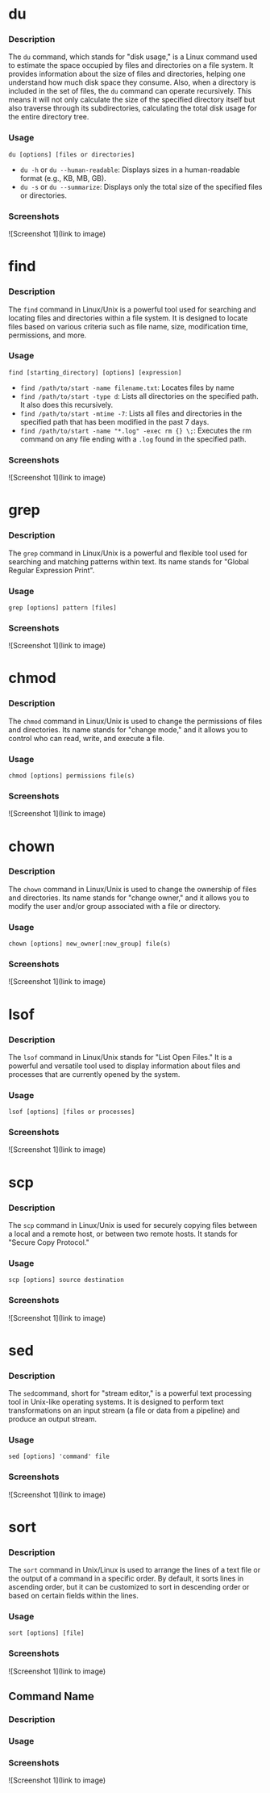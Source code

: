 # du

### Description

The `du` command, which stands for "disk usage," is a Linux command used to estimate the space occupied by files and directories on a file system.
It provides information about the size of files and directories, helping one understand how much disk space they consume.
Also, when a directory is included in the set of files, the `du` command can operate recursively.
This means it will not only calculate the size of the specified directory itself but also traverse through its subdirectories,
calculating the total disk usage for the entire directory tree.

### Usage

`du [options] [files or directories]`

- `du -h` or `du --human-readable`: Displays sizes in a human-readable format (e.g., KB, MB, GB).
- `du -s` or `du --summarize`: Displays only the total size of the specified files or directories.

### Screenshots

![Screenshot 1](link to image)


# find

### Description

The `find` command in Linux/Unix is a powerful tool used for searching and locating files and directories within a file system.
It is designed to locate files based on various criteria such as file name, size, modification time, permissions, and more.

### Usage

`find [starting_directory] [options] [expression]`

- `find /path/to/start -name filename.txt`: Locates files by name
- `find /path/to/start -type d`: Lists all directories on the specified path. It also does this recursively.
- `find /path/to/start -mtime -7`: Lists all files and directories in the specified path that has been modified in the past 7 days.
- `find /path/to/start -name "*.log" -exec rm {} \;`: Executes the rm command on any file ending with a `.log` found in the specified path.

### Screenshots

![Screenshot 1](link to image)


# grep

### Description

The `grep` command in Linux/Unix is a powerful and flexible tool used for searching and matching patterns within text. Its name stands for "Global Regular Expression Print".

### Usage

`grep [options] pattern [files]`



### Screenshots
![Screenshot 1](link to image)


# chmod

### Description

The `chmod` command in Linux/Unix is used to change the permissions of files and directories. Its name stands for "change mode," and it allows you to control who can read, write, and execute a file.

### Usage

`chmod [options] permissions file(s)`

### Screenshots
![Screenshot 1](link to image)


# chown

### Description

The `chown` command in Linux/Unix is used to change the ownership of files and directories. Its name stands for "change owner," and it allows you to modify the user and/or group associated with a file or directory.

### Usage

`chown [options] new_owner[:new_group] file(s)`

### Screenshots
![Screenshot 1](link to image)


# lsof

### Description

The `lsof` command in Linux/Unix stands for "List Open Files." It is a powerful and versatile tool used to display information about files and processes that are currently opened by the system.

### Usage

`lsof [options] [files or processes]`

### Screenshots
![Screenshot 1](link to image)


# scp

### Description

The `scp` command in Linux/Unix is used for securely copying files between a local and a remote host, or between two remote hosts. It stands for "Secure Copy Protocol."

### Usage

`scp [options] source destination`

### Screenshots
![Screenshot 1](link to image)


# sed

### Description

The `sed`command, short for "stream editor," is a powerful text processing tool in Unix-like operating systems. It is designed to perform text transformations on an input stream (a file or data from a pipeline) and produce an output stream.

### Usage

`sed [options] 'command' file`

### Screenshots
![Screenshot 1](link to image)


# sort

### Description

The `sort` command in Unix/Linux is used to arrange the lines of a text file or the output of a command in a specific order. By default, it sorts lines in ascending order, but it can be customized to sort in descending order or based on certain fields within the lines.

### Usage

`sort [options] [file]`

### Screenshots
![Screenshot 1](link to image)


## Command Name

### Description

### Usage

### Screenshots
![Screenshot 1](link to image)
